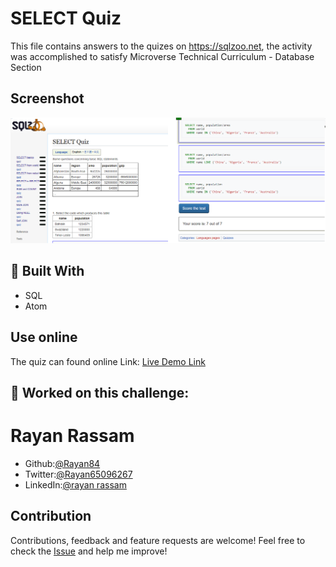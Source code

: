 # SELECT Quiz
 This file contains answers to the quizes on https://sqlzoo.net, the activity was accomplished to satisfy Microverse Technical Curriculum - Database Section

## Screenshot
![screenshot](screenshot.png)

## :hammer: Built With
* SQL
* Atom

## Use online
The quiz can found online 
Link: [Live Demo Link](https://sqlzoo.net/wiki/SELECT_Quiz)
##  :bust_in_silhouette: Worked on this challenge:
# Rayan Rassam
* Github:[@Rayan84](https://github.com/Rayan84)
* Twitter:[@Rayan65096267](https://twitter.com/Rayan65096267)
* LinkedIn:[@rayan rassam](https://www.linkedin.com/in/rayan-rassam-18a0a426/)

## Contribution
Contributions, feedback and feature requests are welcome!
Feel free to check the [Issue](https://github.com/Rayan84/SQL-Zoo/issues) and help me improve!

